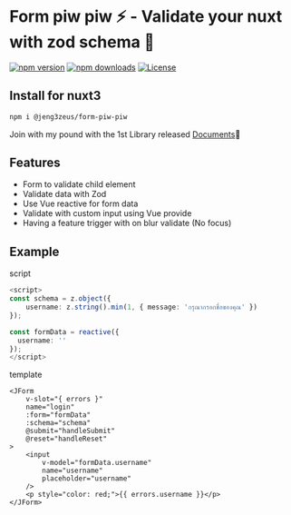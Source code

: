 # Form piw piw ⚡️ - Validate your nuxt with zod schema 🪿


[![npm version][npm-version-src]][npm-version-href]
[![npm downloads][npm-downloads-src]][npm-downloads-href]
[![License][license-src]][license-href]

## Install for nuxt3
```bash
npm i @jeng3zeus/form-piw-piw
```

Join with my pound with the 1st Library released  [Documents][documents-href]🐣


## Features
- Form to validate child element
- Validate data with Zod
- Use Vue reactive for form data
- Validate with custom input using Vue provide
- Having a feature trigger with on blur validate (No focus)



## Example
script
```ts
<script>
const schema = z.object({
    username: z.string().min(1, { message: 'กรุณากรอกชื่อของคุณ' })
});

const formData = reactive({
  username: ''
});
</script>
```

template
```vue
<JForm
    v-slot="{ errors }"
    name="login"
    :form="formData"
    :schema="schema"
    @submit="handleSubmit"
    @reset="handleReset"
>
    <input 
        v-model="formData.username"
        name="username" 
        placeholder="username"
    />
    <p style="color: red;">{{ errors.username }}</p>
</JForm>
```


<!-- Badges -->
[npm-version-src]: https://img.shields.io/npm/v/@jeng3zeus/form-piw-piw/latest.svg?style=flat&colorA=020420&colorB=00DC82
[npm-version-href]: https://www.npmjs.com/package/@jeng3zeus/form-piw-piw

[npm-downloads-src]: https://img.shields.io/npm/dm/@jeng3zeus/form-piw-piw.svg?style=flat&colorA=020420&colorB=00DC82
[npm-downloads-href]: https://www.npmjs.com/package/@jeng3zeus/form-piw-piw

[license-src]: https://img.shields.io/github/license/JENGZY-devBoi/jengzeus-form-piw-piw.svg?style=flat&colorA=020420&colorB=00DC82
[license-href]: https://github.com/JENGZY-devBoi/jengzeus-form-piw-piw/blob/main/LICENSE

[documents-href]: https://google.com
